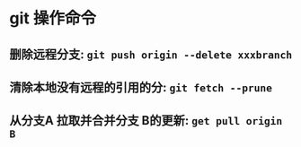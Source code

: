 # git 操作命令

## 删除远程分支: `git push origin --delete xxxbranch`
## 清除本地没有远程的引用的分: `git fetch --prune`
## 从分支A 拉取并合并分支 B的更新: `get pull origin B`

